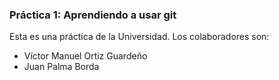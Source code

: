 ﻿### Práctica 1: Aprendiendo a usar git

Esta es una práctica de la Universidad. 
Los colaboradores son:

* Víctor Manuel Ortiz Guardeño
* Juan Palma Borda
